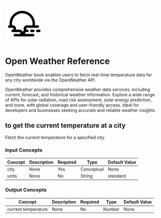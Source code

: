 <img src="src/openweather/data/icon.svg" width="128" height="128">

# Open Weather Reference

OpenWeather book enables users to fetch real-time temperature data for any city worldwide via the OpenWeather API.

OpenWeather provides comprehensive weather data services, including current, forecast, and historical weather information. Explore a wide range of APIs for solar radiation, road risk assessment, solar energy prediction, and more, with global coverage and user-friendly access. Ideal for developers and businesses seeking accurate and reliable weather insights.

## to get the current temperature at a city

Fetch the current temperature for a specified city.

### Input Concepts

| Concept | Description | Required | Type       | Default Value |
| ------- | ----------- | -------- | ---------- | ------------- |
| city    | None        | Yes      | Conceptual | None          |
| units   | None        | No       | String     | standard      |

### Output Concepts

| Concept             | Description | Required | Type   | Default Value |
| ------------------- | ----------- | -------- | ------ | ------------- |
| current temperature | None        | No       | Number | None          |